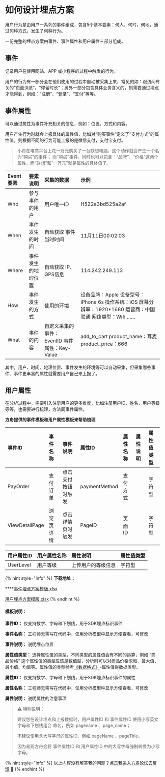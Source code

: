 # 如何设计埋点方案

用户行为是由用户一系列的事件组成，包含5个基本要素：何人，何时，何地，通过何种方式，发生了何种行为。

一份完整的埋点方案由事件、事件属性和用户属性三部分组成。

## 事件

记录用户在使用网站、APP 或小程序的过程中触发的行为。

用户的行为有一部分会在他们使用的过程中自动被采集上来，常见的如：跟访问有关的“页面浏览”，“停留时长”；另外一部分包含具体业务含义的，则需要通过埋点才能得到，例如：“注册”、“登录”、“支付”等等。

## 事件属性

可以通过属性为事件补充相关的信息，例如：位置，方式和内容。

用户产生行为时就会上报具体的属性值，比如对“购买事件”定义了“支付方式”的属性值，则根据不同的行为可能上报的是微信支付，支付宝支付。

> 小舟在电商平台上花一万元购买了一台联想电脑。这个动作就会产生一个名为“购买”的事件； 而“购买”事件，同时也可以包含：“品牌”，“价格”这两个属性，而“联想”和“一万元”就是属性的具体值了。

| Event要素 | 要素说明 | 采集的数据 | 示例 |
| :--- | :--- | :--- | :--- |
| Who | 参与事件的用户 | 用户唯一ID | H522a3bd525a2af |
| When | 事件发生的时间 | 自动获取 事件当时时间 | 11月11日00:02:03 |
| Where | 事件发生的地理位置 | 自动获取 IP、GPS信息 | 114.242.249.113 |
| How | 事件发生的方式 | 使用的环境 | 设备品牌：Apple  设备型号：iPhone 6s 操作系统：iOS 屏幕分辨率：1920\*1680 运营商：中国联通  网络类型：Wifi …… |
| What | 事件的内容 | 自定义采集的事件：EventID         事件属性：Key-Value | add\_to\_cart   product\_name：耳麦  product\_price：666 |

其中，用户、时间、地理位置、事件发生的环境等可以自动采集，但采集哪些事件、事件更丰富的属性就需要用户自己来上报了。

## 用户属性

在分析过程中，需要引入注册用户的更多维度，比如注册用户ID、姓名、用户等级等等，也需要进行梳理，方法同事件属性。

**方舟提供的事件模板和用户属性模板来帮助梳理**

| 事件ID | 事件名称 | 事件说明 | 属性ID | 属性名称 | 属性说明 | 属性值类型 |
| :--- | :--- | :--- | :--- | :--- | :--- | :--- |
| PayOrder | 支付订单 | 点击支付按钮时触发 | paymentMethod | 支付方式 |  | 字符型 |
| ViewDetailPage | 浏览页详情 | 点击详情页时触发 | PageID | 页面ID |  | 字符型 |

| 用户属性ID | 用户属性名称 | 属性说明 | 属性值类型 |
| :--- | :--- | :--- | :--- |
| UserLevel | 用户等级 | 上传用户的等级信息 | 字符型 |

{% hint style="info" %}
**下载地址：**

\*\*\*\*[事件埋点方案模版.xlsx](https://imguserradar.analysys.cn/files/ark/doc/易观方舟-事件埋点方案模板_20190520.xlsx)

[用户埋点方案模版.xlsx](https://imguserradar.analysys.cn/files/ark/doc/易观方舟-用户埋点方案模板_20190520.xlsx)
{% endhint %}

#### **模板说明：**

**事件ID：** 仅支持数字、字母和下划线，用于SDK埋点标识事件

**事件名称：** 工程师无需写在代码中，仅用分析模型中显示方便查看，可修改

**事件说明：** 说明埋点位置

**属性值类型：** 选择属性值的类型，不同类型的属性值会有不同的运算，例如 “商品价格” 这个属性值的类型应该是数值型，分析时可以对商品价格求和、最大值、最小值、均值等。属性值的类型参考[《数据格式》](data-type.md)-属性值得数据类型。

**属性ID：** 仅支持数字、字母和下划线，用于SDK埋点标识事件的属性

**属性名称：** 工程师无需写在代码中，仅用分析模型种显示方便查看，可修改

**属性说明：** 说明属性的注意事项

> ⚠️ 特别说明：
>
> 建议您在设计埋点和上报数据时，用户属性ID 和 事件属性ID 使用小写英文字母和下划线组合 命名，例如 pagename 、page\_name；
>
> 不建议使用含大写字母的属性ID，例如 pageName 、pageTitle。
>
> 因为易观方舟会将 事件属性ID 和 用户属性ID 中的大写字母强制转换为小写字母。



{% hint style="info" %}
以上内容没有解答我的问题？[点击我进入方舟论坛去反馈](https://www.analysysdata.com/forum/index) 🚀
{% endhint %}

